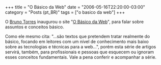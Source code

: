 +++
title = "O Básico da Web"
date = "2006-05-16T22:20:00-03:00"
category = "Posts (pt_BR)"
tags = ["o basico da web"]
+++

O [Bruno Torres](http://brunotorres.net/) inaugurou o site "[O Básico da
Web](http://obasicodaweb.com/)", para falar sobre assuntos e conceitos básico.

Como ele mesmo cita: "...são textos que pretendem tratar realmente do básico,
focando em leitores com um nível de conhecimento mais baixo sobre as
tecnologias e técnicas para a web...", porém esta série de artigos servirá,
também, para profissionais e pessoas que esquecem ou ignoram esses conceitos
fundamentais. Vale a pena conferir e acompanhar a série.
